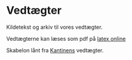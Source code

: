 
# Vedtægter
Kildetekst og arkiv til vores vedtægter.

Vedtægterne kan læses som pdf på [latex online][pdfLink]


Skabelon lånt fra [Kantinens](https://github.com/kantinen/vedtaegter) vedtægter.


[pdfLink]: https://latexonline.cc/compile?git=https%3A%2F%2Fgithub.com%2FRusKursusGruppen%2Fvedtaegter&target=vedtaegter.tex&command=xelatex&trackId=1558264102176
